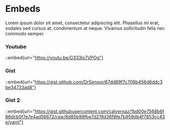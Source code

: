 # Embeds

Lorem ipsum dolor sit amet, consectetur adipiscing elit. Phasellus mi erat, sodales sed cursus at, condimentum at neque. Vivamus sollicitudin felis nec commodo semper. 


### Youtube

::embed{url="https://youtu.be/G333Is7VPOg"}


### Gist

::embed{url="https://gist.github.com/DrSensor/67dd89f7c708b456d6ddc3be34733ad8"}

### Gist 2 

::embed{url="https://gist.githubusercontent.com/calvernaz/1bd00e7568b6f86dcb5f7e7e4ad56672/raw/8d85b99fbe7d219d36f9fe7b959db4f7853cc43e/yaml"}
